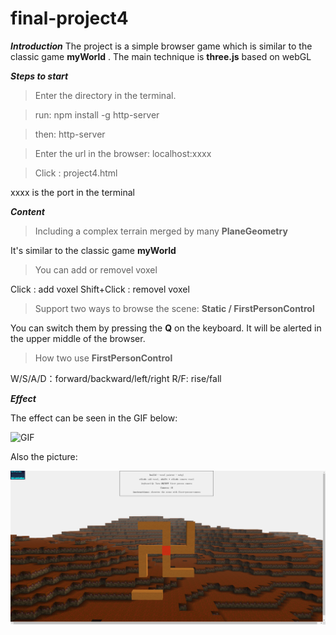 final-project4
================
***Introduction***
The project is a simple browser game which is similar to the classic game **myWorld** . The main technique is **three.js** based on webGL

***Steps to start***

>Enter the directory in the terminal.

>run: npm install -g http-server

>then: http-server

>Enter the url in the browser: localhost:xxxx

>Click : project4.html

xxxx is the port in the terminal

***Content***

>Including a complex terrain merged by many **PlaneGeometry**

It's similar to the classic game **myWorld**

>You can add or removel voxel 

Click : add voxel
Shift+Click : removel voxel

>Support two ways to browse the scene: **Static / FirstPersonControl**

You can switch them by pressing the **Q** on the keyboard. It will be alerted in the upper middle of the browser.

>How two use **FirstPersonControl** 

W/S/A/D：forward/backward/left/right
R/F: rise/fall

***Effect***

The effect can be seen in the GIF below:

![GIF](textures/project4.gif)

Also the picture:

![effect](textures\effect.png)
